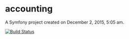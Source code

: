 accounting
==========

A Symfony project created on December 2, 2015, 5:05 am.

[![Build Status](https://travis-ci.org/ilya-martynyuk/accounting.svg?branch=master)](https://travis-ci.org/ilya-martynyuk/accounting)